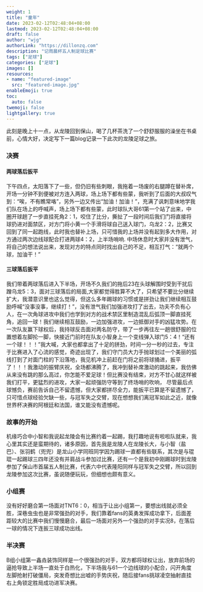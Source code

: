 ```yaml
---
weight: 1
title: "童年"
date: 2023-02-12T02:48:04+08:00
lastmod: 2023-02-12T02:48:04+08:00
draft: false
author: "wjg"
authorLink: "https://dillonzq.com"
description: "记雨晨杯五人制足球比赛"
tags: ["足球"]
categories: ["足球"]
images: []
resources:
- name: "featured-image"
  src: "featured-image.jpg"
enableEmoji: true
toc:
  auto: false
twemoji: false
lightgallery: true
---
```


此刻是晚上十一点，从龙陵回到保山，喝了几杯茶洗了一个舒舒服服的澡坐在书桌前，心情大好，决定写下一篇blog记录一下此次的龙陵足球之旅。

### 决赛
#### 两球落后扳平
下午四点，太阳落下了一些，但仍旧有些刺眼，我拖着一场废的右腿蹲在替补席，开场一分钟不到便被对方连入两球，场上场下都有些蒙，我听到了后面的大叔叹气到：“唉，不有瞧常咯”，另外一边又传出“加油！加油！”，充满了讽刺意味地学我们队在场上的呼喊声，场上场下都有些蒙，此时球队大哥61第一个站了出来，中圈开球趟了一步直挂死角2：1，咬住了比分，撕扯了一段时间后我们门将直接将球扔进对面禁区，对方门将小黄一个手滑将球自己送入球门，乌龙2：2，比赛又回到了同一起跑线，此时我也替补上场，只可惜我的上场并没有起到多大作用，对方通过两次边线球配合打进两球4：2，上半场哨响.
中场休息时大家并没有泄气，将自己的想法说出来，发现对方的特点同时找出自己的不足，相互打气：“就两个球，加油干！”
#### 三球落后扳平
我们带着两球落后进入下半场，开场不久我们的拖后23在头球解围时受到干扰后蹭乌龙5：3，面对三球落后的局面,大家都觉得胜算不大了，只希望不要比分继续扩大，我潜意识里也这么觉得，但这么多年踢球的习惯或是拼劲让我们继续相互鼓励呼喊“没事没事，继续打！”，没有泄气我们加强进攻打了出去，功夫不负有心人，在一次角球进攻中我们也学到对方的战术禁区里制造混乱后弧顶一脚直挂死角，追回一球！我们继续相互鼓励，一边加强进攻，一边抵御对手的凶猛攻势。在一次队友赢下球权后，我持球反击面对两名防守，带了一步再往左一趟很舒服的位置想着左脚抡一脚，快接近门前时在队友小智身上一个变线弹入球门5：4！“还有一个球！！！”我大喊，大家也都拿出了十足的拼劲，时间一分一秒的过去，专注于比赛进入了心流的感觉，奇迹出现了，我们守门员大力手抛球划过一个美丽的弧线打到了对面门柱的下沿落地，我见机冲上前赶在门将之前将球捅进，扳平了！！！我激动的振臂庆祝，全场都沸腾了，我冲到替补席激动的跳起来，我仿佛从来没有跳的那么高过，你怎能不爱足球！但比赛没有结束，对方不甘心就这样被我们打平，更猛烈的进攻，大家一起顽强防守等到了终场哨的吹响，
尽管最后点球憾负，赛前告诉自己不留遗憾，但大家都拼尽全力，能扳平已算是不留遗憾了，只可惜点球经验欠缺一些，与冠军失之交臂，现在想想我们离冠军如此之近，就像世界杯决赛的阿根廷和法国，谁又能没有遗憾呢。

### 故事的开始

机缘巧合中小智和我说起龙陵会有比赛约着一起踢，我打趣地说有啦啦队就来，我心里其实还是蛮期待的，诸多原因，首先我是龙陵人在龙陵长大，与小智（盐巴）、张羽鹤（兜兜）是龙山小学同班同学因为踢球一直都有些联系，其次是与琨琨一起踢球三四年还没有并肩战斗参加过比赛，还有一个是我初中刚踢球时到龙陵参加了保山市首届五人制比赛，代表六中代表隆阳同样与冠军失之交臂，所以回到龙陵参加这次比赛，虽说随便玩玩，但细想也颇有意义。

### 小组赛
没有好好磨合第一场面对TNT6：0，相当于让出小组第一，要想出线就必须全胜，深巷虫虫也是非常强劲的对手，我们靠着fans的英勇发挥成功拿下，后面差距较大的比赛中我们慢慢磨合，最后一场面对另外一个强劲的对手实况8，在落后一球的情况下连扳三球成功出线。

### 半决赛
B组小组第一鑫垚装饰同样是一个很强劲的对手，双方都将球权让出，放弃前场的逼抢导致上半场一直处于白热化，下半场我与61一个边线球的小配合，闪开角度左脚抢射打破僵局，突发奇想比出嘘的手势庆祝，随后接fans挑球凌空抽射直挂右上角锁定胜局成功进军决赛。
